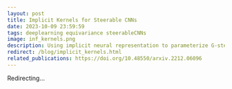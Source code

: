 ```yaml
---
layout: post
title: Implicit Kernels for Steerable CNNs
date: 2023-10-09 23:59:59
tags: deeplearning equivariance steerableCNNs
image: inf_kernels.png
description: Using implicit neural representation to parameterize G-steerable kernels greatly simplifies the design of steerable CNNs. Let me show you how.
redirect: /blog/implicit_kernels.html
related_publications: https://doi.org/10.48550/arxiv.2212.06096
---
```


Redirecting...

<script>
    window.location.href = "/blog/implicit_kernels.html";
</script>